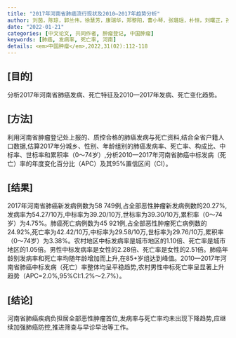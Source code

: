 ```yaml
---
title: "2017年河南省肺癌流行现状及2010—2017年趋势分析"
author: 刘茵，陈琼，郭兰伟，徐慧芳，康瑞华，郑黎阳，曹小琴，张璐瑶，朴恒，刘曙正，孙喜斌，张韶凯
date: "2022-01-21"
categories: [中文论文, 共同作者, 肿瘤登记, 中国肿瘤]
keywords: [肺癌, 发病率, 死亡率, 河南]
details: <em>中国肿瘤</em>,2022,31(02):112-118
---
```

## [目的]
分析2017年河南省肺癌发病、死亡特征及2010—2017年发病、死亡变化趋势。

## [方法]
利用河南省肿瘤登记处上报的、质控合格的肺癌发病与死亡资料,结合全省户籍人口数据,估算2017年分城乡、性别、年龄组别的肺癌发病率、死亡率、构成比、中标率、世标率和累积率（0～74岁）,分析2010—2017年河南省肺癌中标发病（死亡）率的年度变化百分比（APC）及其95%置信区间（CI）。

## [结果]
2017年河南省肺癌新发病例数为58 749例,占全部恶性肿瘤新发病例数的20.27%,发病率为54.27/10万,中标率为39.20/10万,世标率为39.30/10万,累积率（0～74岁）为4.75%。肺癌死亡病例数为45 921例,占全部恶性肿瘤死亡病例数的24.92%,死亡率为42.42/10万,中标率为29.58/10万,世标率为29.76/10万,累积率（0～74岁）为3.38%。农村地区中标发病率是城市地区的1.10倍、死亡率是城市地区的1.05倍。男性中标发病率是女性的2.28倍、死亡率是女性的2.51倍。肺癌年龄别发病率和死亡率均随年龄增加而上升,在85+岁组达到峰值。2010—2017年河南省肺癌中标发病（死亡）率整体均呈平稳趋势,农村男性中标死亡率呈显著上升趋势（APC=2.0%,95%CI:1.2%～2.7%）。

## [结论]
河南省肺癌疾病负担居全部恶性肿瘤首位,发病率与死亡率均未出现下降趋势,应继续加强肺癌防控,推进筛查与早诊早治等工作。 